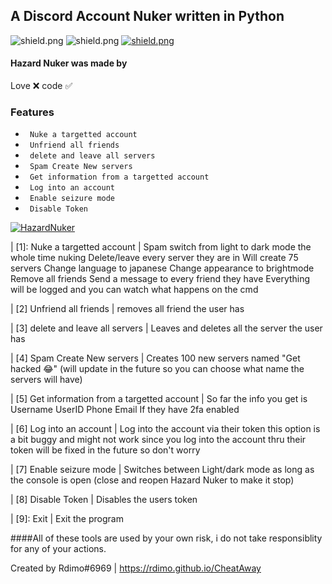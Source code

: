 ## A Discord Account Nuker written in Python

   <img src="https://img.shields.io/github/watchers/Rdimo/Hazard-Nuker?style=social" alt="shield.png"></a>
   <img src="https://img.shields.io/github/stars/Rdimo/Hazard-Nuker?style=social" alt="shield.png"></a>
   <a href="https://rdimo.github.io/CheatAway/" target="_blank"> <img src="https://discordapp.com/api/guilds/850313477121507338/widget.png?style=shield" alt="shield.png"></a>

#### Hazard Nuker was made by
Love ❌
code ✅

### Features

* ` Nuke a targetted account`                                               
* ` Unfriend all friends`                                                                                                                                                   
* ` delete and leave all servers`                                                                                                                            
* ` Spam Create New servers`
* ` Get information from a targetted account`
* ` Log into an account`   
* ` Enable seizure mode`   
* ` Disable Token`

<a href="https://rdimo.github.io/CheatAway/" target="_blank"> <img src="https://cdn.discordapp.com/attachments/853347983639052318/855247583836372992/Screenshot_2021-06-18_024820.png" alt="HazardNuker"></a>

|    [1]: Nuke a targetted account 		|
Spam switch from light to dark mode the whole time nuking
Delete/leave every server they are in
Will create 75 servers
Change language to japanese
Change appearance to brightmode
Remove all friends
Send a message to every friend they have
Everything will be logged and you can watch what happens on the cmd

|    [2] Unfriend all friends 		|
removes all friend the user has


|    [3] delete and leave all servers 		|
Leaves and deletes all the server the user has

|    [4] Spam Create New servers 		|
Creates 100 new servers named "Get hacked 😂" 
(will update in the future so you can choose what name the servers will have)

|    [5] Get information from a targetted account 		|
So far the info you get is 
Username
UserID
Phone
Email
If they have 2fa enabled

|    [6] Log into an account 		|
Log into the account via their token
this option is a bit buggy and might not work since you log into the account thru their token
will be fixed in the future so don't worry

|    [7] Enable seizure mode 		|
Switches between Light/dark mode as long as the console is open
(close and reopen Hazard Nuker to make it stop)

|    [8] Disable Token 		|
Disables the users token

|    [9]: Exit 		|
Exit the program

####All of these tools are used by your own risk, i do not take responsiblity for any of your actions.

Created by Rdimo#6969 | https://rdimo.github.io/CheatAway
